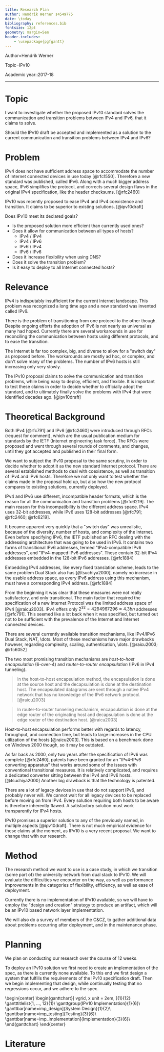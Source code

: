 ```yaml
---
title: Research Plan
author: Hendrik Werner s4549775
date: \today
bibliography: references.bib
fontsize: 12pt
geometry: margin=5em
header-includes:
	- \usepackage{pgfgantt}
---
```


Author=Hendrik Werner

Topic=IPv10

Academic year::2017-18

---

# Topic

I want to investigate whether the proposed IPv10 standard solves the communication and transition problems between IPv4 and IPv6, that it claims to solve.

Should the IPv10 draft be accepted and implemented as a solution to the current communication and transition problems between IPv4 and IPv6?

# Problem

IPv4 does not have sufficient address space to accommodate the number of Internet connected devices in use today [@rfc1550]. Therefore a new standard was published, called IPv6. Along with a much bigger address space, IPv6 simplifies the protocol, and corrects several design flaws in the original IPv4 specification, like the header checksums. [@rfc2460]

IPv10 was recently proposed to ease IPv4 and IPv4 coexistence and transition. It claims to be superior to existing solutions. [@ipv10draft]

Does IPv10 meet its declared goals?

* Is the proposed solution more efficient than currently used ones?
* Does it allow for communication between all types of hosts?
	* IPv4 / IPv4
	* IPv4 / IPv6
	* IPv6 / IPv4
	* IPv6 / IPv6
* Does it increase flexibility when using DNS?
* Does it solve the transition problem?
* Is it easy to deploy to all Internet connected hosts?

# Relevance

IPv4 is indisputably insufficient for the current Internet landscape. This problem was recognized a long time ago and a new standard was invented called IPv6.

There is the problem of transitioning from one protocol to the other though. Despite ongoing efforts the adoption of IPv6 is not nearly as universal as many had hoped. Currently there are several workarounds in use for reconciling the communication between hosts using different protocols, and to ease the transition.

The Internet is far too complex, big, and diverse to allow for a "switch day" as proposed before. The workarounds are mostly ad hoc, or complex, and don't solve many of the problems. The number of IPv6 hosts is still increasing only very slowly.

The IPv10 proposal claims to solve the communication and transition problems, while being easy to deploy, efficient, and flexible. It is important to test these claims in order to decide whether to officially adopt the standard, and to ultimately finally solve the problems with IPv4 that were identified decades ago. [@ipv10draft]

# Theoretical Background

Both IPv4 [@rfc791] and IPv6 [@rfc2460] were introduced through RFCs (request for comment), which are the usual publication medium for standards by the IETF (Internet engineering task force). The RFCs were proposed and went through several rounds of comments, and changes, until they got accepted and published in their final form.

We want to subject the IPv10 proposal to the same scrutiny, in order to decide whether to adopt it as the new standard Internet protocol. There are several established methods to deal with coexistence, as well as transition of IPv4 and IPv6 hosts. Therefore we not only want to test whether the claims made in the proposal hold up, but also how the new protocol compares to existing solutions, currently deployed.

IPv4 and IPv6 use different, incompatible header formats, which is the reason for all the communication and transition problems [@rfc6219]. The main reason for this incompatibility is the different address space. IPv4 uses 32-bit addresses, while IPv6 uses 128-bit addresses [@rfc791; @rfc2460; @rfc6219].

It became apparent very quickly that a "switch day" was unrealistic, because of the diversity, number of hosts, and complexity of the Internet. Even before specifying IPv6, the IETF published an RFC dealing with the addressing architecture that was going to be used in IPv6. It contains two forms of transitional IPv6 addresses, termed "IPv4-compatible IPv6 addresses", and "IPv4-mapped IPv6 addresses". These contain 32-bit IPv4 addresses embedded in the 128-bit IPv6 addresses. [@rfc1884]

Embedding IPv4 addresses, like every fixed translation scheme, leads to the same problem Dual Stack also has [@tsuchiya2000], namely no increase in the usable address space, as every IPv6 address using this mechanism, must have a corresponding IPv4 address. [@rfc1884]

From the beginning it was clear that these measures were not really satisfactory, and only transitional. The main factor that required the specification of a new Internet Protocol was the limited address space of IPv4 [@raicu2003]. IPv4 offers only $2^{32} = 4294967296 \approx 4.3bn$ addresses [@rfc791]. This seemed like a lot back when it was specified, but turned out not to be sufficient with the prevalence of the Internet and Internet connected devices.

There are several currently available transition mechanisms, like IPv4/IPv6 Dual Stack, NAT, \dots. Most of these mechanisms have major drawbacks however, regarding complexity, scaling, authentication, \dots. [@raicu2003; @rfc6052]

The two most promising transition mechanisms are *host-to-host encapsulation* (6-over-4) and *router-to-router encapsulation* (IPv6 in IPv4 tunneling).

> In the host-to-host encapsulation method, the encapsulation is done at the source host and the decapsulation is done at the destination host. The encapsulated datagrams are sent through a native IPv4 network that has no knowledge of the IPv6 network protocol.
[@raicu2003]

> In router-to-router tunneling mechanism, encapsulation is done at the edge router of the originating host and decapsulation is done at the edge router of the destination host.
[@raicu2003]

Host-to-host encapsulation performs better with regards to latency, throughput, and connection time, but leads to large increases in the CPU utilization of the hosts [@raicu2003]. This is based on a benchmark done on Windows 2000 though, so it may be outdated.

As far back as 2000, only two years after the specification of IPv6 was complete [@rfc2460], patents have been granted for an "IPv4-IPv6 converting apparatus" that works around some of the issues with conventional transitional measures. It is relatively complicated, and requires a dedicated converter sitting between the IPv4 and IPv6 hosts. [@tsuchiya2000] Another big drawback is that the technology is patented.

There are a lot of legacy devices in use that do not support IPv6, and probably never will. We cannot wait for all legacy devices to be replaced before moving on from IPv4. Every solution requiring both hosts to be aware is therefore inherently flawed. A satisfactory solution must work transparently for IPv4 hosts.

IPv10 promises a superior solution to any of the previously named, in multiple aspects [@ipv10draft]. There is not much empirical evidence for these claims at the moment, as IPv10 is a very recent proposal. We want to change that with our research.

# Method

The research method we want to use is a case study, in which we transition (some part of) the university network from dual stack to IPv10. We will evaluate the difficulties we encounter on the way, as well as performance improvements in the categories of flexibility, efficiency, as well as ease of deployment.

Currently there is no implementation of IPv10 available, so we will have to employ the "design and creation" strategy to produce an artifact, which will be an IPv10 based network layer implementation.

We will also do a survey of members of the C&CZ, to gather additional data about problems occurring after deployment, and in the maintenance phase.

# Planning

We plan on conducting our research over the course of 12 weeks.

To deploy an IPv10 solution we first need to create an implementation of the spec, as there is currently none available. To this end we first design a system that fulfills the requirements of the IPv10 specification draft. Then we begin implementing that design, while continually testing that no regressions occur, and we adhere to the spec.

\begin{center}
\begin{ganttchart}[
	vgrid,
	x unit = 2em,
]{1}{12}
	\gantttitlelist{1, ..., 12}{1}\\
	\ganttgroup{IPv10 Implementation}{1}{6}\\
	\ganttbar[name=imp_design]{System Design}{1}{2}\\
	\ganttbar[name=imp_testing]{Testing}{3}{6}\\
	\ganttbar[name=imp_implementation]{Implementation}{3}{6}\\
\end{ganttchart}
\end{center}

# Literature
